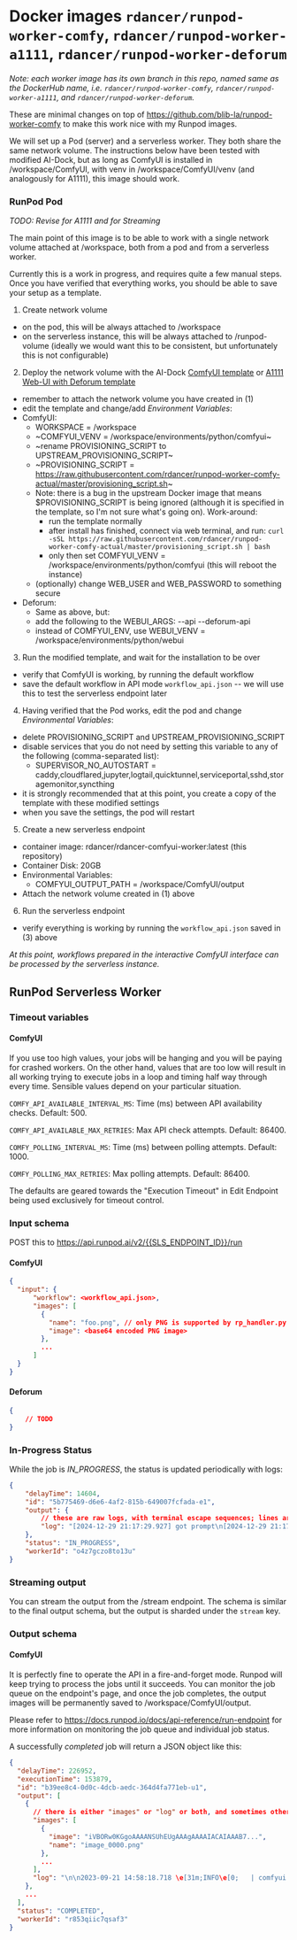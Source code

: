 # Docker images `rdancer/runpod-worker-comfy`, `rdancer/runpod-worker-a1111`, `rdancer/runpod-worker-deforum`

*Note: each worker image has its own branch in this repo, named same as the DockerHub name, i.e. `rdancer/runpod-worker-comfy`, `rdancer/runpod-worker-a1111`, and `rdancer/runpod-worker-deforum`.*

These are minimal changes on top of https://github.com/blib-la/runpod-worker-comfy to make this work nice with my Runpod images.

We will set up a Pod (server) and a serverless worker. They both share the same network volume. The instructions below have been tested with modified AI-Dock, but as long as ComfyUI is installed in /workspace/ComfyUI, with venv in /workspace/ComfyUI/venv (and analogously for A1111), this image should work.

### RunPod Pod

*TODO: Revise for A1111 and for Streaming*

The main point of this image is to be able to work with a single network volume attached at /workspace, both from a pod and from a serverless worker.

Currently this is a work in progress, and requires quite a few manual steps. Once you have verified that everything works, you should be able to save your setup as a template.

1. Create network volume
  - on the pod, this will be always attached to /workspace
  - on the serverless instance, this will be always attached to /runpod-volume (ideally we would want this to be consistent, but unfortunately this is not configurable)
2. Deploy the network volume with the AI-Dock [ComfyUI template](https://www.runpod.io/console/explore/57we0zdwtt) or [A1111 Web-UI with Deforum template](https://www.runpod.io/console/explore/f1ohaqcrbo)
  - remember to attach the network volume you have created in (1)
  - edit the template and change/add *Environment Variables*:
  - ComfyUI:
    - WORKSPACE = /workspace
    - ~COMFYUI_VENV = /workspace/environments/python/comfyui~
    - ~rename PROVISIONING_SCRIPT to UPSTREAM_PROVISIONING_SCRIPT~
    - ~PROVISIONING_SCRIPT = https://raw.githubusercontent.com/rdancer/runpod-worker-comfy-actual/master/provisioning_script.sh~
    - Note: there is a bug in the upstream Docker image that means $PROVISIONING_SCRIPT is being ignored (although it is specified in the template, so I'm not sure what's going on). Work-around:
      - run the template normally
      - after install has finished, connect via web terminal, and run: `curl -sSL https://raw.githubusercontent.com/rdancer/runpod-worker-comfy-actual/master/provisioning_script.sh | bash`
      - only then set COMFYUI_VENV = /workspace/environments/python/comfyui (this will reboot the instance)
    - (optionally) change WEB_USER and WEB_PASSWORD to something secure
  - Deforum:
    - Same as above, but:
     - add the following to the WEBUI_ARGS: --api --deforum-api
      - instead of COMFYUI_ENV, use WEBUI_VENV = /workspace/environments/python/webui
3. Run the modified template, and wait for the installation to be over
  - verify that ComfyUI is working, by running the default workflow
  - save the default workflow in API mode `workflow_api.json` -- we will use this to test the serverless endpoint later
4. Having verified that the Pod works, edit the pod and change *Environmental Variables*:
  - delete PROVISIONING_SCRIPT and UPSTREAM_PROVISIONING_SCRIPT
  - disable services that you do not need by setting this variable to any of the following (comma-separated list):
    - SUPERVISOR_NO_AUTOSTART = caddy,cloudflared,jupyter,logtail,quicktunnel,serviceportal,sshd,storagemonitor,syncthing
  - it is strongly recommended that at this point, you create a copy of the template with these modified settings
  - when you save the settings, the pod will restart
5. Create a new serverless endpoint
  - container image: rdancer/rdancer-comfyui-worker:latest (this repository)
  - Container Disk: 20GB
  - Environmental Variables:
    - COMFYUI_OUTPUT_PATH = /workspace/ComfyUI/output
  - Attach the network volume created in (1) above
6. Run the serverless endpoint
  - verify everything is working by running the `workflow_api.json` saved in (3) above


_At this point, workflows prepared in the interactive ComfyUI interface can be processed by the serverless instance._

## RunPod Serverless Worker

### Timeout variables

#### ComfyUI

If you use too high values, your jobs will be hanging and you will be paying for crashed workers. On the other hand, values that are too low will result in all working trying to execute jobs in a loop and timing half way through every time. Sensible values depend on your particular situation.

`COMFY_API_AVAILABLE_INTERVAL_MS`: Time (ms) between API availability checks. Default: 500.

`COMFY_API_AVAILABLE_MAX_RETRIES`: Max API check attempts. Default: 86400.

`COMFY_POLLING_INTERVAL_MS`: Time (ms) between polling attempts. Default: 1000.

`COMFY_POLLING_MAX_RETRIES`: Max polling attempts. Default: 86400.


The defaults are geared towards the "Execution Timeout" in Edit Endpoint being used exclusively for timeout control.


### Input schema

POST this to https://api.runpod.ai/v2/{{SLS_ENDPOINT_ID}}/run

#### ComfyUI

```json
{
  "input": {
      "workflow": <workflow_api.json>,
      "images": [
        {
          "name": "foo.png", // only PNG is supported by rp_handler.py at the moment
          "image": <base64 encoded PNG image>
        },
        ...
      ]
  }
}
```

#### Deforum

```json
{
    // TODO
}
```


### In-Progress Status

While the job is *IN_PROGRESS*, the status is updated periodically with logs:

```json
{
    "delayTime": 14604,
    "id": "5b775469-d6e6-4af2-815b-649007fcfada-e1",
    "output": {
        // these are raw logs, with terminal escape sequences; lines are terminated with \n; note that progress bars often are overprinted using bare \r
        "log": "[2024-12-29 21:17:29.927] got prompt\n[2024-12-29 21:17:34.416] model weight dtype torch.float16, manual cast: None\n[2024-12-29 21:17:34.418] model_type EPS\n"
    },
    "status": "IN_PROGRESS",
    "workerId": "o4z7gczo8to13u"
}
```

### Streaming output

You can stream the output from the /stream endpoint. The schema is similar to the final output schema, but the output is sharded under the `stream` key.

### Output schema

#### ComfyUI

It is perfectly fine to operate the API in a fire-and-forget mode. Runpod will keep trying to process the jobs until it succeeds. You can monitor the job queue on the endpoint's page, and once the job completes, the output images will be permanently saved to /workspace/ComfyUI/output.

Please refer to https://docs.runpod.io/docs/api-reference/run-endpoint for more information on monitoring the job queue and individual job status.

A successfully *completed* job will return a JSON object like this:

```json
{
  "delayTime": 226952,
  "executionTime": 153879,
  "id": "b39ee8c4-0d0c-4dcb-aedc-364d4fa771eb-u1",
  "output": [
    {
      // there is either "images" or "log" or both, and sometimes other keys such as "error", "satatus", etc.
      "images": [
        {
          "image": "iVBORw0KGgoAAAANSUhEUgAAAgAAAAIACAIAAAB7...",
          "name": "image_0000.png"
        },
        ...
      ],
      "log": "\n\n2023-09-21 14:58:18.718 \e[31m;INFO\e[0;   | comfyui.server:handle_req..."
    },
    ...
  ],
  "status": "COMPLETED",
  "workerId": "r853qiic7qsaf3"
}
```
